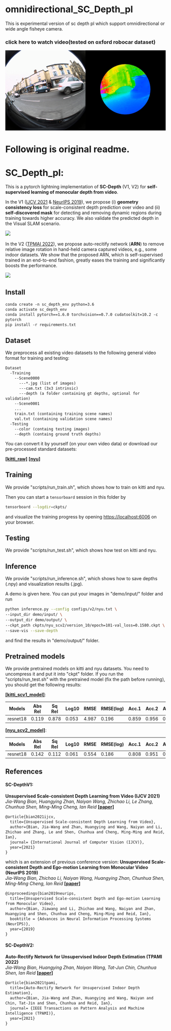 # omnidirectional_SC_Depth_pl
This is experimental version of sc depth pl which support omnidirectional or wide angle fisheye camera.
### click here to watch video(tested on oxford robocar dataset)
[![Watch the video](demo/omni.png)](https://youtu.be/XDdxG8LAIz8)



# Following is original readme.
# SC_Depth_pl:

This is a pytorch lightning implementation of **SC-Depth** (V1, V2) for **self-supervised learning of monocular depth from video**.

In the V1 ([IJCV 2021](https://jwbian.net/Papers/SC_Depth_IJCV_21.pdf) & [NeurIPS 2019](https://papers.nips.cc/paper/2019/file/6364d3f0f495b6ab9dcf8d3b5c6e0b01-Paper.pdf)), we propose (i) **geometry consistency loss** for scale-consistent depth prediction over video and (ii) **self-discovered mask** for detecting and removing dynamic regions during training towards higher accuracy. We also validate the predicted depth in the Visual SLAM scenario.

[<img src="https://jwbian.net/wp-content/uploads/2020/06/77CXZX@H37PIWDBX0R7T.png" width="400">](https://www.youtube.com/watch?v=OkfK3wmMnpo)

In the V2 ([TPMAI 2022](https://arxiv.org/abs/2006.02708v2)), we propose auto-recitify network (**ARN**) to remove relative image rotation in hand-held camera captured videos, e.g., some indoor datasets. We show that the proposed ARN, which is self-supervised trained in an end-to-end fashion, greatly eases the training and significantly boosts the performance.

<img src="https://jwbian.net/wp-content/uploads/2020/06/vis_depth.png" width="400">

## Install
```
conda create -n sc_depth_env python=3.6
conda activate sc_depth_env
conda install pytorch==1.6.0 torchvision==0.7.0 cudatoolkit=10.2 -c pytorch
pip install -r requirements.txt
```

## Dataset

We preprocess all existing video datasets to the following general video format for training and testing:

    Dataset
      -Training
        --Scene0000
          ---*.jpg (list of images)
          ---cam.txt (3x3 intrinsic)
          ---depth (a folder containing gt depths, optional for validation)
        --Scene0001
        ...
        train.txt (containing training scene names)
        val.txt (containing validation scene names)
      -Testing
        --color (containg testing images)
        --depth (containg ground truth depths)
You can convert it by yourself (on your own video data) or download our pre-processed standard datasets:

[**[kitti_raw]**](https://1drv.ms/u/s!AiV6XqkxJHE2mUax6F2N-rjAs43R?e=gwn6Zi) [**[nyu]**](https://1drv.ms/u/s!AiV6XqkxJHE2mUUA5hElvhZXnqOn?e=51SIE1)

## Training

We provide "scripts/run_train.sh", which shows how to train on kitti and nyu.

Then you can start a `tensorboard` session in this folder by
```bash
tensorboard --logdir=ckpts/
```
and visualize the training progress by opening [https://localhost:6006](https://localhost:6006) on your browser. 


## Testing

We provide "scripts/run_test.sh", which shows how test on kitti and nyu.



## Inference

We provide "scripts/run_inference.sh", which shows how to save depths (.npy) and visualization results (.jpg). 

A demo is given here. You can put your images in "demo/input/" folder and run
```bash
python inference.py --config configs/v2/nyu.txt \
--input_dir demo/input/ \
--output_dir demo/output/ \
--ckpt_path ckpts/nyu_scv2/version_10/epoch=101-val_loss=0.1580.ckpt \
--save-vis --save-depth
```
and find the results in "demo/output/" folder.

## Pretrained models

We provide pretrained models on kitti and nyu datasets. You need to uncompress it and put it into "ckpt" folder. If you run the "scripts/run_test.sh" with the pretrained model (fix the path before running), you should get the following results:

[**[kitti_scv1_model]**](https://1drv.ms/u/s!AiV6XqkxJHE2mUNoHDuA2FKjjioD?e=fD8Ish):

|  Models  | Abs Rel | Sq Rel | Log10 | RMSE  | RMSE(log) | Acc.1 | Acc.2 | Acc.3 |
|----------|---------|--------|-------|-------|-----------|-------|-------|-------|
| resnet18 | 0.119   | 0.878  | 0.053 | 4.987 | 0.196     | 0.859 | 0.956 | 0.981 |

 [**[nyu_scv2_model]**](https://1drv.ms/u/s!AiV6XqkxJHE2mUSxFrPz690xaxwH?e=wFOR6A):

|  Models  | Abs Rel | Sq Rel | Log10 | RMSE  | RMSE(log) | Acc.1 | Acc.2 | Acc.3 |
|----------|---------|--------|-------|-------|-----------|-------|-------|-------|
| resnet18 | 0.142   | 0.112  | 0.061 | 0.554 | 0.186     | 0.808 | 0.951 | 0.987 |


## References



#### SC-DepthV1:
**Unsupervised Scale-consistent Depth Learning from Video (IJCV 2021)** \
*Jia-Wang Bian, Huangying Zhan, Naiyan Wang, Zhichao Li, Le Zhang, Chunhua Shen, Ming-Ming Cheng, Ian Reid* 
[**[paper]**](https://jwbian.net/Papers/SC_Depth_IJCV_21.pdf)
```
@article{bian2021ijcv, 
  title={Unsupervised Scale-consistent Depth Learning from Video}, 
  author={Bian, Jia-Wang and Zhan, Huangying and Wang, Naiyan and Li, Zhichao and Zhang, Le and Shen, Chunhua and Cheng, Ming-Ming and Reid, Ian}, 
  journal= {International Journal of Computer Vision (IJCV)}, 
  year={2021} 
}
```
which is an extension of previous conference version:
**Unsupervised Scale-consistent Depth and Ego-motion Learning from Monocular Video (NeurIPS 2019)** \
*Jia-Wang Bian, Zhichao Li, Naiyan Wang, Huangying Zhan, Chunhua Shen, Ming-Ming Cheng, Ian Reid* 
[**[paper]**](https://papers.nips.cc/paper/2019/file/6364d3f0f495b6ab9dcf8d3b5c6e0b01-Paper.pdf)
```
@inproceedings{bian2019neurips,
  title={Unsupervised Scale-consistent Depth and Ego-motion Learning from Monocular Video},
  author={Bian, Jiawang and Li, Zhichao and Wang, Naiyan and Zhan, Huangying and Shen, Chunhua and Cheng, Ming-Ming and Reid, Ian},
  booktitle = {Advances in Neural Information Processing Systems (NeurIPS)},
  year={2019}
}
```

#### SC-DepthV2:
**Auto-Rectify Network for Unsupervised Indoor Depth Estimation (TPAMI 2022)** \
*Jia-Wang Bian, Huangying Zhan, Naiyan Wang, Tat-Jun Chin, Chunhua Shen, Ian Reid*
[**[paper]**](https://arxiv.org/abs/2006.02708v2)
```
@article{bian2021tpami, 
  title={Auto-Rectify Network for Unsupervised Indoor Depth Estimation}, 
  author={Bian, Jia-Wang and Zhan, Huangying and Wang, Naiyan and Chin, Tat-Jin and Shen, Chunhua and Reid, Ian}, 
  journal= {IEEE Transactions on Pattern Analysis and Machine Intelligence (TPAMI)}, 
  year={2021} 
}
```
